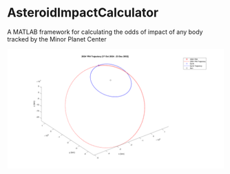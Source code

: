 # AsteroidImpactCalculator
 A MATLAB framework for calculating the odds of impact of any body tracked by the Minor Planet Center

![demo model](figures/demo_model.png)

